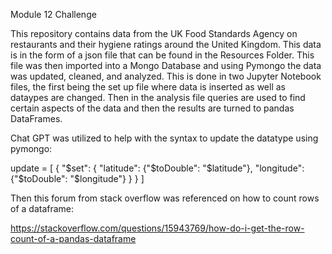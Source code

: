 Module 12 Challenge

This repository contains data from the UK Food Standards Agency on restaurants and their hygiene ratings around the United Kingdom. This data is in the form of a json file that can be found in the Resources Folder. This file was then imported into a Mongo Database and using Pymongo the data was updated, cleaned, and analyzed. This is done in two Jupyter Notebook files, the first being the set up file where data is inserted as well as dataypes are changed. Then in the analysis file queries are used to find certain aspects of the data and then the results are turned to pandas DataFrames. 

Chat GPT was utilized to help with the syntax to update the datatype using pymongo:

update = [
    {
        "$set": {
            "latitude": {"$toDouble": "$latitude"},
            "longitude": {"$toDouble": "$longitude"}
        }
    }
]


Then this forum from stack overflow was referenced on how to count rows of a dataframe: 

https://stackoverflow.com/questions/15943769/how-do-i-get-the-row-count-of-a-pandas-dataframe

